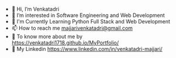 - 👋 Hi, I’m Venkatadri 
- 🎯 I’m interested in Software Engineering and Web Development
- 🌱 I'm Currently Learning Python Full Stack and Web Development
- 📫 How to reach me majjarivenkatadri@gmail.com
- 👀 To know more about me by https://venkatadri1718.github.io/MyPortfolio/
- 👀 My Linkedin https://www.linkedin.com/in/venkatadri-majjari/
